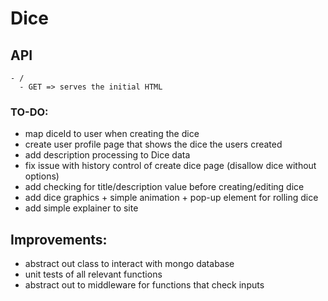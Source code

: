# Dice

## API

```
- /
  - GET => serves the initial HTML
```

### TO-DO:
- map diceId to user when creating the dice
- create user profile page that shows the dice the users created
- add description processing to Dice data
- fix issue with history control of create dice page (disallow dice without options)
- add checking for title/description value before creating/editing dice
- add dice graphics + simple animation + pop-up element for rolling dice
- add simple explainer to site

## Improvements:
- abstract out class to interact with mongo database
- unit tests of all relevant functions
- abstract out to middleware for functions that check inputs
